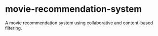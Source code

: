 # movie-recommendation-system
A movie recommendation system using collaborative and content-based filtering.

